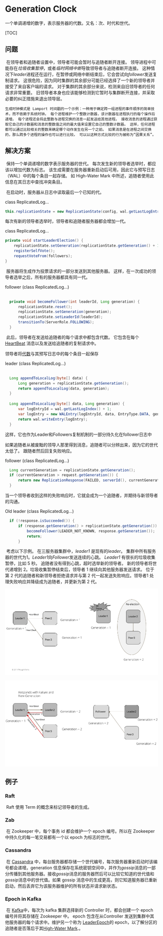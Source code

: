# Generation Clock

一个单调递增的数字，表示服务器的代数。又名：次、时代和世代。

[TOC]

## 问题

​	在领导者和追随者设置中，领导者可能会暂时与追随者断开连接。 领导进程中可能存在*垃圾收集暂停*，或者*临时网络中断*导致领导者与追随者断开连接。 这种情况下*leader*进程还在运行，在暂停或网络中断结束后，它会尝试向*follower*发送复制请求。 这很危险，因为同时集群的其余部分可能已经选择了一个新的领导者并接受了来自客户端的请求。 对于集群的其余部分来说，检测来自旧领导者的任何请求非常重要。 旧领导者本身也应该能够检测到它暂时与集群断开连接，并采取必要的纠正措施来退出领导层。

```asciiarmor
生成时钟模式是 Lamport 时间戳的一个示例：一种用于确定跨一组进程的事件顺序的简单技术，而不依赖于系统时钟。 每个进程维护一个整数计数器，该计数器在进程执行的每个操作后递增。 每个进程还会将此整数与进程交换的消息一起发送给其他进程。 接收消息的进程通过获取它自己的计数器和消息的整数值之间的最大值来设置它自己的整数计数器。 这样，任何进程都可以通过比较相关的整数来确定哪个动作发生在另一个之前。 如果消息是在进程之间交换的，那么跨多个进程的操作也可以进行比较。 可以以这种方式比较的行为被称为“因果关系”。
```



## 解决方案

​	保持一个单调递增的数字表示服务器的世代。 每次发生新的领导者选举时，都应该以增加代数为标志。 该生成需要在服务器重新启动后可用，因此它与预写日志（WAL）中的每个条目一起存储。 如 High-Water Mark 中所述，追随者使用此信息在其日志中查找冲突条目。

​	在启动时，服务器从日志中读取最后一个已知的代。

class ReplicatedLog…

```java
this.replicationState = new ReplicationState(config, wal.getLastLogEntryGeneration());
```

每次有新的领导者选举时，领导者和追随者服务器都会增加一代。

class ReplicatedLog…

```java
private void startLeaderElection() {
    replicationState.setGeneration(replicationState.getGeneration() + 1);
    registerSelfVote();
    requestVoteFrom(followers);
}
```

​	服务器将生成作为投票请求的一部分发送到其他服务器。 这样，在一次成功的领导者选举之后，所有的服务器都具有同一代。

follower (class ReplicatedLog...)

```java

  private void becomeFollower(int leaderId, Long generation) {
      replicationState.reset();
      replicationState.setGeneration(generation);
      replicationState.setLeaderId(leaderId);
      transitionTo(ServerRole.FOLLOWING);
  }
```

​	此后，领导者在发送给追随者的每个请求中都包含代数。 它包含在每个 [HeartBeat]() 消息以及发送给追随者的复制请求中。

领导者将[代数]()与其预写日志中的每个条目一起保存

leader (class ReplicatedLog...)

```java

  Long appendToLocalLog(byte[] data) {
      Long generation = replicationState.getGeneration();
      return appendToLocalLog(data, generation);
  }

  Long appendToLocalLog(byte[] data, Long generation) {
      var logEntryId = wal.getLastLogIndex() + 1;
      var logEntry = new WALEntry(logEntryId, data, EntryType.DATA, generation);
      return wal.writeEntry(logEntry);
  }
```

​		这样，它也作为Leader和Followers复制机制的一部分持久化在follower日志中

​		如果追随者从被废黜的领导人那里得到消息，追随者可以分辨出来，因为它的世代太低了。 跟随者然后回复失败响应。

follower (class ReplicatedLog...)

```java
  Long currentGeneration = replicationState.getGeneration();
  if (currentGeneration > request.getGeneration()) {
      return new ReplicationResponse(FAILED, serverId(), currentGeneration, wal.getLastLogIndex());
  }
```

​		当一个领导者收到这样的失败响应时，它就会成为一个追随者，并期待与新领导者的沟通。

Old leader (class ReplicatedLog...)

```java
  if (!response.isSucceeded()) {
      if (response.getGeneration() > replicationState.getGeneration()) {
          becomeFollower(LEADER_NOT_KNOWN, response.getGeneration());
          return;
      }
```

​	考虑以下示例。 在三服务器集群中，*leader1* 是现有的*leader*。 集群中所有服务器的世代为1。*Leader1*向*Follower*发送连续的心跳。 *Leader1* 有很长的垃圾收集暂停，比如 5 秒。 追随者没有得到心跳，超时选举新的领导者。 新的领导者将世代递增到 2。垃圾收集暂停结束后，领导者 1 继续向其他服务器发送请求。 位于第 2 代的追随者和新领导者拒绝请求并与第 2 代一起发送失败响应。领导者1 处理失败响应并降级成为追随者，并更新为第 2 代。

![img](images/generation1.png)

![img](images/generation2.png)

## 例子
### Raft

​	Raft 使用 Term 的概念来标记领导者的生成。

### Zab

​	在 Zookeeper 中，每个事务 id 都会维护一个 epoch 编号。所以在 Zookeeper 中持久化的每一笔交易都有一个以 epoch 为标志的世代。

### Cassandra

​	在 [Cassandra](http://cassandra.apache.org/) 中，每台服务器都存储一个世代编号，每次服务器重新启动时该编号都会递增。generation 信息保存在系统密钥空间中，并作为*gossip*消息的一部分传播到其他服务器。接收*gossip*消息的服务器然后可以比较它知道的世代值和*gossip*消息中的世代值。如果 gossip 消息中的生成更高，则它知道服务器已重新启动，然后丢弃它为该服务器维护的所有状态并请求新状态。

### Epoch in Kafka

​	在 [Kafka](https://kafka.apache.org/)中，每次为 kafka 集群选择新的 Controller 时，都会创建一个 epoch 编号并将其存储在 Zookeeper 中。 epoch 包含在从Controller 发送到集群中其他服务器的每个请求中。维护另一个称为 [LeaderEpoch](https://cwiki.apache.org/confluence/display/KAFKA/KIP-101+-+Alter+Replication+Protocol+to+use+Leader+Epoch+rather+than+High+Watermark+for+Truncation)的 epoch，以了解分区的追随者是否落后于其[High-Water Mark](https://martinfowler.com/articles/patterns-of-distributed-systems/high-watermark.html).。

